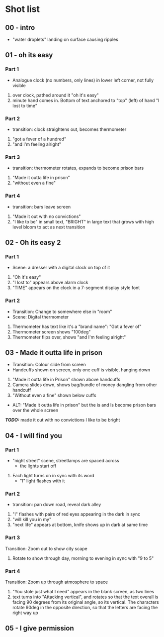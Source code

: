 # Shot list

## 00 - intro

- "water droplets" landing on surface causing ripples

## 01 - oh its easy

### Part 1

- Analogue clock (no numbers, only lines) in lower left corner, not fully visible

1. over clock, pathed around it "oh it's easy"
2. minute hand comes in. Bottom of text anchored to "top" (left) of hand
	"I lost to time"

### Part 2

- transition: clock straightens out, becomes thermometer

1. "got a fever of a hundred"
2. "and I'm feeling alright"

### Part 3

- transition: thermometer rotates, expands to become prison bars

1. "Made it outta life in prison"
2. "without even a fine"

### Part 4

- transition: bars leave screen

1. "Made it out with no convictions"
2. "I like to be" in small text, "BRIGHT" in large text that grows with high
	level bloom to act as next transition

## 02 - Oh its easy 2

### Part 1

- Scene: a dresser with a digital clock on top of it

1. "Oh it's easy"
2. "I lost to" appears above alarm clock
3. "TIME" appears on the clock in a 7-segment display style font

### Part 2

- Transition: Change to somewhere else in "room"
- Scene: Digital thermometer

1. Thermometer has text like it's a "brand name": "Got a fever of"
2. Thermometer screen shows "100deg"
3. Thermometer flips over, shows "and I'm feeling alright"

## 03 - Made it outta life in prison

- Transition: Colour slide from screen
- Handcuffs shown on screen, only one cuff is visible, hanging down

1. "Made it outta life in Prison" shown above handcuffs
2. Camera slides down, shows bag/bundle of money dangling from other handcuff
3. "Without even a fine" shown below cuffs

- ALT: "Made it outta life in prison" but the is and ls become prison bars over
	the whole screen


***TODO:*** made it out with no convictions I like to be bright

## 04 - I will find you

### Part 1

- "night street" scene, streetlamps are spaced across
	- the lights start off

1. Each light turns on in sync with its word
	- "I" light flashes with it

### Part 2

- transition: pan down road, reveal dark alley

1. "I" flashes with pairs of red eyes appearing in the dark in sync
2. "will kill you in my"
3. "next life" appears at bottom, knife shows up in dark at same time

### Part 3

Transition: Zoom out to show city scape

1. Rotate to show through day, morning to evening in sync with "9 to 5"

### Part 4

Transition: Zoom up through atmosphere to space

1. "You stole just what I need" appears in the blank screen, as two lines
2. text turns into "Attacking vertical", and rotates so that the text overall
	is facing 90 degrees from its original angle, so its vertical. The
	characters rotate 90deg in the opposite direction, so that the letters
	are facing the right way up

## 05 - I give permission
